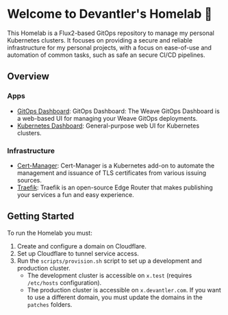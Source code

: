 # Welcome to Devantler's Homelab 🚀

This Homelab is a Flux2-based GitOps repository to manage my personal Kubernetes clusters. It focuses on providing a secure and reliable infrastructure for my personal projects, with a focus on ease-of-use and automation of common tasks, such as safe an secure CI/CD pipelines.

## Overview

### Apps

- [GitOps Dashboard](https://github.com/weaveworks/weave-gitops/tree/main/charts/gitops-server): GitOps Dashboard: The Weave GitOps Dashboard is a web-based UI for managing your Weave GitOps deployments.
- [Kubernetes Dashboard](https://github.com/kubernetes/dashboard/tree/master): General-purpose web UI for Kubernetes clusters.
  
### Infrastructure

- [Cert-Manager](https://cert-manager.io/docs/): Cert-Manager is a Kubernetes add-on to automate the management and issuance of TLS certificates from various issuing sources.
- [Traefik](https://doc.traefik.io/traefik/): Traefik is an open-source Edge Router that makes publishing your services a fun and easy experience.

## Getting Started

To run the Homelab you must:

1. Create and configure a domain on Cloudflare.
2. Set up Cloudflare to tunnel service access.
3. Run the `scripts/provision.sh` script to set up a development and production cluster.
    - The development cluster is accessible on `x.test` (requires `/etc/hosts` configuration).
    - The production cluster is accessible on `x.devantler.com`. If you want to use a different domain, you must update the domains in the `patches` folders.
